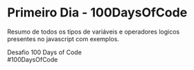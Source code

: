 <h1>Primeiro Dia - 100DaysOfCode</h1>

<p>Resumo de todos os tipos de variáveis e operadores logicos<br>
presentes no javascript com exemplos.</p>

<p>Desafio 100 Days of Code<br>
#100DaysOfCode</p>
